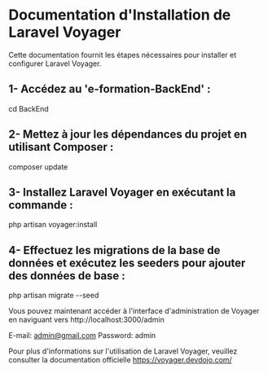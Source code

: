 # Documentation d'Installation de Laravel Voyager

Cette documentation fournit les étapes nécessaires pour installer et configurer Laravel Voyager.

## 1- Accédez au 'e-formation-BackEnd' :
cd BackEnd

## 2- Mettez à jour les dépendances du projet en utilisant Composer :
composer update

## 3- Installez Laravel Voyager en exécutant la commande :
php artisan voyager:install

## 4- Effectuez les migrations de la base de données et exécutez les seeders pour ajouter des données de base :
php artisan migrate --seed

Vous pouvez maintenant accéder à l'interface d'administration de Voyager en naviguant vers http://localhost:3000/admin

E-mail: admin@gmail.com
Password: admin

Pour plus d'informations sur l'utilisation de Laravel Voyager, veuillez consulter la documentation officielle https://voyager.devdojo.com/